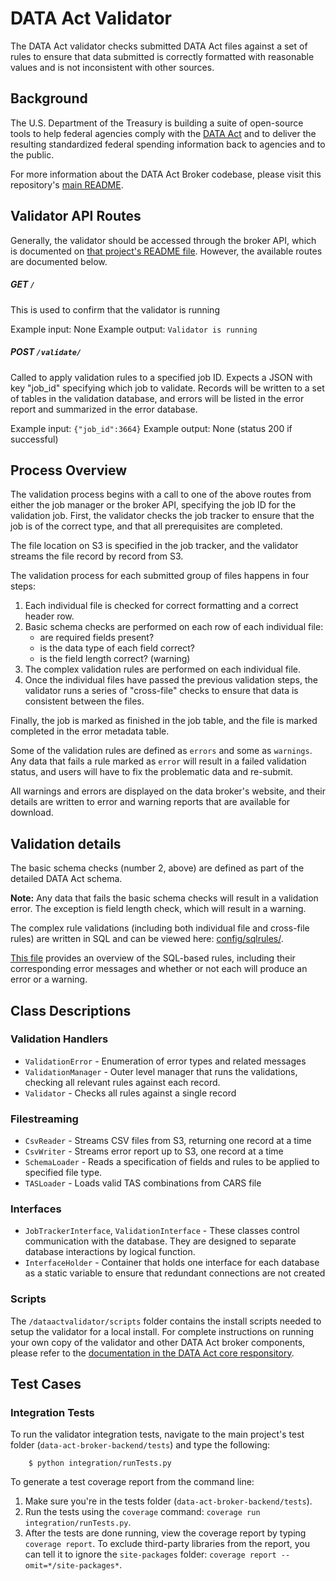 # DATA Act Validator

The DATA Act validator checks submitted DATA Act files against a set of rules to ensure that data submitted is correctly formatted with reasonable values and is not inconsistent with other sources.

## Background

The U.S. Department of the Treasury is building a suite of open-source tools to help federal agencies comply with the [DATA Act](http://fedspendingtransparency.github.io/about/ "Federal Spending Transparency Background") and to deliver the resulting standardized federal spending information back to agencies and to the public.

For more information about the DATA Act Broker codebase, please visit this repository's [main README](../README.md "DATA Act Broker Backend README").

## Validator API Routes

Generally, the validator should be accessed through the broker API, which is documented on [that project's README file](https://github.com/fedspendingtransparency/data-act-broker-backend/blob/master/README.md "DATA Act broker API README"). However, the available routes are documented below.

##### GET `/`
This is used to confirm that the validator is running

Example input: None
Example output: `Validator is running`

##### POST `/validate/`
Called to apply validation rules to a specified job ID.  Expects a JSON with key "job_id" specifying which job to validate.  Records will be written to a set of tables in the validation database, and errors will be listed in the error report and summarized in the error database.

Example input: `{"job_id":3664}`
Example output: None (status 200 if successful)


## Process Overview
The validation process begins with a call to one of the above routes from either the job manager or the broker API, specifying the job ID for the validation job.  First, the validator checks the job tracker to ensure that the job is of the correct type, and that all prerequisites are completed.

The file location on S3 is specified in the job tracker, and the validator streams the file record by record from S3.

The validation process for each submitted group of files happens in four steps:

1. Each individual file is checked for correct formatting and a correct header row.
2. Basic schema checks are performed on each row of each individual file:
    * are required fields present?
    * is the data type of each field correct?
    * is the field length correct? (warning)
3. The complex validation rules are performed on each individual file.
4. Once the individual files have passed the previous validation steps, the validator runs a series of "cross-file" checks to ensure that data is consistent between the files.

Finally, the job is marked as finished in the job table, and the file is marked completed in the error metadata table.

Some of the validation rules are defined as `errors` and some as `warnings`. Any data that fails a rule marked as `error` will result in a failed validation status, and users will have to fix the problematic data and re-submit.

All warnings and errors are displayed on the data broker's website, and their details are written to error and warning reports that are available for download.

## Validation details

The basic schema checks (number 2, above) are defined as part of the detailed DATA Act schema.

**Note:** Any data that fails the basic schema checks will result in a validation error. The exception is field length check, which will result in a warning.

The complex rule validations (including both individual file and cross-file rules) are written in SQL and can be viewed here: [config/sqlrules/](config/sqlrules/ "SQL validation rules").

[This file](config/sqlrules/sqlRules.csv "SQL validation rules overview") provides an overview of the SQL-based rules, including their corresponding error messages and whether or not each will produce an error or a warning.

## Class Descriptions

### Validation Handlers

* `ValidationError` - Enumeration of error types and related messages
* `ValidationManager` - Outer level manager that runs the validations, checking all relevant rules against each record.
* `Validator` - Checks all rules against a single record

### Filestreaming

* `CsvReader` - Streams CSV files from S3, returning one record at a time
* `CsvWriter` - Streams error report up to S3, one record at a time
* `SchemaLoader` - Reads a specification of fields and rules to be applied to specified file type.
* `TASLoader` - Loads valid TAS combinations from CARS file

### Interfaces

* `JobTrackerInterface`, `ValidationInterface` - These classes control communication with the database. They are designed to separate database interactions by logical function.
* `InterfaceHolder` - Container that holds one interface for each database as a static variable to ensure that redundant connections are not created

### Scripts

The `/dataactvalidator/scripts` folder contains the install scripts needed to setup the validator for a local install. For complete instructions on running your own copy of the validator and other DATA Act broker components, please refer to the [documentation in the DATA Act core responsitory](https://github.com/fedspendingtransparency/data-act-broker-backend/blob/master/doc/INSTALL.md "DATA Act broker installation guide").

## Test Cases

### Integration Tests
To run the validator integration tests, navigate to the main project's test folder (`data-act-broker-backend/tests`) and type the following:

        $ python integration/runTests.py

To generate a test coverage report from the command line:

1. Make sure you're in the tests folder (`data-act-broker-backend/tests`).
2. Run the tests using the `coverage` command: `coverage run integration/runTests.py`.
3. After the tests are done running, view the coverage report by typing `coverage report`. To exclude third-party libraries from the report, you can tell it to ignore the `site-packages` folder: `coverage report --omit=*/site-packages*`.
